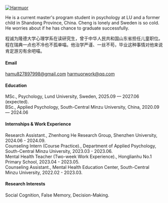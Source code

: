 

[![Harmuor](https://img.shields.io/badge/Harmuor-github-blue?logo=github)](https://github.com/Harmuor)

He is a current master's program student in psychology at LU and a former child in Shandong Province, China. Cheng is lonely and Sweden is so cold. He worries about if he has chance to graduate successfully.

程诚为隆德大学心理学系在读研究生，曾于中华人民共和国山东省担任儿童职位。程在瑞典一点也不冷也不孤单喵。他治学严谨、一丝不苟，毕业这种事情对他来说肯定游刃有余吧喵。

#### Email
hamu827897998@gmail.com
harmuorwork@qq.com

#### Education
MSc., Psychology, Lund University, Sweden, 2025.09 — 2027.06 (expected).\
BSc., Applied Psychology, South-Central Minzu University, China, 2020.09 — 2024.06

#### Internships & Work Experience
Research Assistant., Zhenhong He Research Group, Shenzhen University, 2024.06 - 2024.09.\
Counseling Intern (Course Practice)., Department of Applied Psychology, South-Central Minzu University, 2023.03 - 2023.06.\
Mental Health Teacher (Two-week Work Experience)., Honglianhu No.1 Primary School, 2023.04 - 2023.05.\
Counseling Assistant., Mental Health Education Center, South-Central Minzu University, 2022.02 - 2023.03.

#### Research Interests
Social Cognition, False Memory, Decision-Making.

